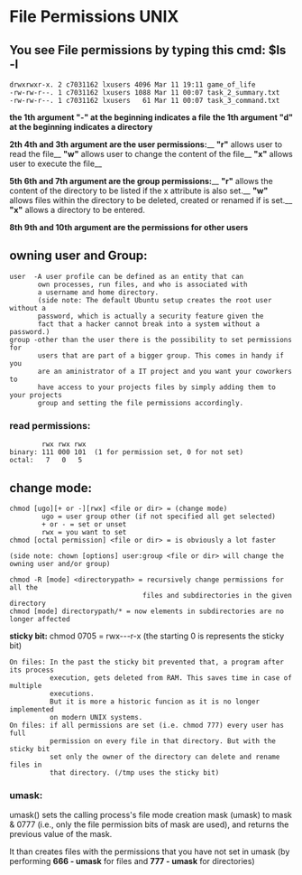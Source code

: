 # File Permissions UNIX

## You see File permissions by typing this cmd: $ls -l
```
drwxrwxr-x. 2 c7031162 lxusers 4096 Mar 11 19:11 game_of_life
-rw-rw-r--. 1 c7031162 lxusers 1088 Mar 11 00:07 task_2_summary.txt
-rw-rw-r--. 1 c7031162 lxusers   61 Mar 11 00:07 task_3_command.txt
```

**the 1th argument "-" at the beginning indicates a file**
**the 1th argument "d" at the beginning indicates a directory**

**2th 4th and 3th argument are the user permissions:**__
    **"r"** allows user to read the file__
    **"w"** allows user to change the content of the file__
    **"x"** allows user to execute the file__

**5th 6th and 7th argument are the group permissions:**__
    **"r"** allows the content  of the directory to be listed if the x
            attribute is also set.__
    **"w"** allows files within the directory to be deleted, created or renamed if 
            is set.__
    **"x"** allows a directory to be entered.

**8th 9th and 10th argument are the permissions for other users**

## owning user and Group:
    user  -A user profile can be defined as an entity that can
           own processes, run files, and who is associated with
           a username and home directory.
           (side note: The default Ubuntu setup creates the root user without a
           password, which is actually a security feature given the
           fact that a hacker cannot break into a system without a password.)
    group -other than the user there is the possibility to set permissions for
           users that are part of a bigger group. This comes in handy if you
           are an aministrator of a IT project and you want your coworkers to
           have access to your projects files by simply adding them to your projects
           group and setting the file permissions accordingly.

### read permissions:
```
        rwx rwx rwx
binary: 111 000 101  (1 for permission set, 0 for not set)
octal:   7   0   5
```

## change mode:
    chmod [ugo][+ or -][rwx] <file or dir> = (change mode)
            ugo = user group other (if not specified all get selected)
            + or - = set or unset
            rwx = you want to set
    chmod [octal permission] <file or dir> = is obviously a lot faster

    (side note: chown [options] user:group <file or dir> will change the owning user and/or group)

    chmod -R [mode] <directorypath> = recursively change permissions for all the
                                     files and subdirectories in the given directory
    chmod [mode] directorypath/* = now elements in subdirectories are no longer affected

**sticky bit:**
chmod 0705 = rwx---r-x (the starting 0 is represents the sticky bit)
```
On files: In the past the sticky bit prevented that, a program after its process
          execution, gets deleted from RAM. This saves time in case of multiple
          executions.
          But it is more a historic funcion as it is no longer implemented
          on modern UNIX systems.
On files: if all permissions are set (i.e. chmod 777) every user has full 
          permission on every file in that directory. But with the sticky bit
          set only the owner of the directory can delete and rename files in
          that directory. (/tmp uses the sticky bit)
```

### umask:
umask() sets the calling process's file mode creation mask (umask) to
mask & 0777 (i.e., only the file permission bits of mask are used), and
returns the previous value of the mask.

It than creates files with the permissions that you have not set in umask
(by performing **666 - umask** for files and **777 - umask** for directories)
